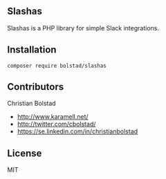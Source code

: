 ## Slashas 

Slashas is a PHP library for simple Slack integrations. 

## Installation 

`composer require bolstad/slashas`

## Contributors

 Christian Bolstad
   * http://www.karamell.net/
   * http://twitter.com/cbolstad/
   * https://se.linkedin.com/in/christianbolstad

## License 

MIT 



